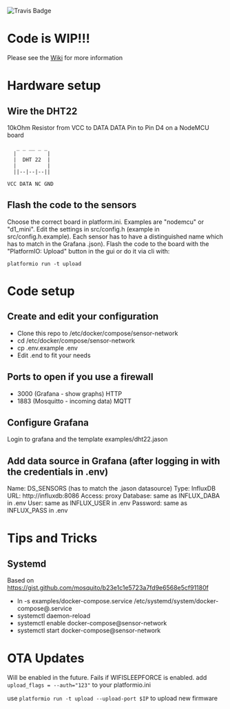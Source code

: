 ![Travis Badge](https://travis-ci.org/fujexo/sensor-network.svg?branch=master)

# Code is WIP!!!

Please see the [Wiki](https://github.com/fujexo/sensor-network/wiki) for more information


# Hardware setup
## Wire the DHT22
10kOhm Resistor from VCC to DATA
DATA Pin to Pin D4 on a NodeMCU board

```
   _ _ __ _ _
  |          |
  |  DHT 22  |
  |          |
  ||--|--|--||

VCC DATA NC GND
```

## Flash the code to the sensors

Choose the correct board in platform.ini. Examples are "nodemcu" or "d1_mini".
Edit the settings in src/config.h (example in src/config.h.example). Each
sensor has to have a distinguished name which has to match in the Grafana .json).
Flash the code to the board with the "PlatformIO: Upload" button in the gui or
do it via cli with:
```
platformio run -t upload
```


# Code setup
## Create and edit your configuration

* Clone this repo to /etc/docker/compose/sensor-network
* cd /etc/docker/compose/sensor-network
* cp .env.example .env
* Edit .end to fit your needs

## Ports to open if you use a firewall

* 3000 (Grafana - show graphs) HTTP
* 1883 (Mosquitto - incoming data) MQTT

## Configure Grafana

Login to grafana and the template examples/dht22.jason

## Add data source in Grafana (after logging in with the credentials in .env)

Name: DS_SENSORS (has to match the .jason datasource)
Type: InfluxDB
URL: http://influxdb:8086
Access: proxy
Database: same as INFLUX_DABA in .env
User: same as INFLUX_USER in .env
Password: same as INFLUX_PASS in .env


# Tips and Tricks
## Systemd

Based on https://gist.github.com/mosquito/b23e1c1e5723a7fd9e6568e5cf91180f

* ln -s examples/docker-compose.service /etc/systemd/system/docker-compose@.service
* systemctl daemon-reload
* systemctl enable docker-compose@sensor-network
* systemctl start docker-compose@sensor-network

# OTA Updates

Will be enabled in the future. Fails if WIFISLEEPFORCE is enabled.
add `upload_flags = --auth="123"` to your platformio.ini

use `platformio run -t upload --upload-port $IP` to upload new firmware
